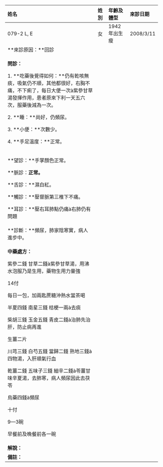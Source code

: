 ﻿

|**姓名**|**姓別**|**年齡及體型**|**來診日期**|
| :- | :- | :- | :- |
|079-2 L, E|女|1942年出生   瘦|2008/3/11|
|**來診原因：**回診||||
|<p>**問診：**</p><p>1. **吃藥後覺得如何：**仍有乾咳無痰，吸氣仍不順，其他都很好，右胸不痛，不下痢了，每日大便一次à紫參甘草湯發揮作用，患者原來下利一天五六次，服藥後減為一次。</p><p>2. **睡：**尚好，仍頻尿。</p><p>3. **小便：**次數少。</p><p>4. **手足溫度：**正常。</p>||||
|<p>**望診：**手掌顏色正常。</p><p>**脈診：**正常。** </p><p>**舌診：**濕白紅。</p><p>**觸診：**壓督脈第三椎下不痛。</p><p>**耳診：**壓右耳肺點仍痛à右肺仍有問題</p>||||
|**診斷：**頻尿，肺家陰寒實，病人進步中。||||
|<p>**中藥處方：**</p><p>紫參二錢 甘草二錢à紫參甘草湯，用沸水泡服乃是生用，藥物生用力量強</p><p>14付</p><p>每日一包，加兩匙蔗糖沖熱水當茶喝</p><p>半夏四錢 南星三錢 桔梗一兩à去痰</p><p>柴胡三錢 玉金五錢 青皮二錢à治肺先治肝，防止病再進</p><p>生薑二片</p><p>川芎三錢 白芍五錢 當歸二錢 熟地三錢à四物湯，入肝順氣行血</p><p>乾薑二錢 五味子三錢 細辛二錢à苓薑甘味辛夏湯，去肺寒，病人頻尿因此去茯苓</p><p>烏藥四錢à頻尿 </p><p>十付</p><p>9—3碗</p><p>早餐前及晚餐前各一碗</p>||||
|**解說：**||||
|**備註：**||||


